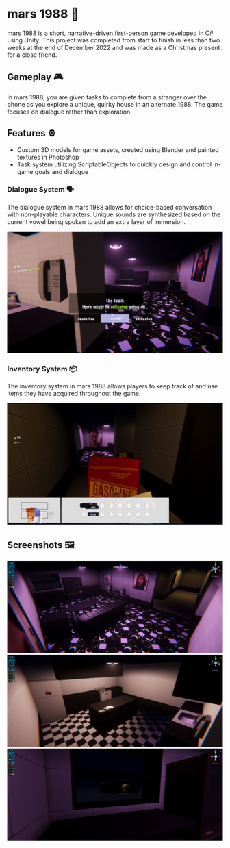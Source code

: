 # mars 1988 🌌

mars 1988 is a short, narrative-driven first-person game developed in C# using Unity. This project was completed from start to finish in less than two weeks at the end of December 2022 and was made as a Christmas present for a close friend.

## Gameplay 🎮

In mars 1988, you are given tasks to complete from a stranger over the phone as you explore a unique, quirky house in an alternate 1988. The game focuses on dialogue rather than exploration.

## Features ⚙️

- Custom 3D models for game assets, created using Blender and painted textures in Photoshop
- Task system utilizing ScriptableObjects to quickly design and control in-game goals and dialogue

### Dialogue System 🗣

The dialogue system in mars 1988 allows for choice-based conversation with non-playable characters. Unique sounds are synthesized based on the current vowel being spoken to add an extra layer of immersion.

![Image of dialogue system](https://raw.githubusercontent.com/gothmommysim/mars1988/main/gitmedia/marsdialoguescreenshot.png)

### Inventory System 📦

The inventory system in mars 1988 allows players to keep track of and use items they have acquired throughout the game.

![Image of inventory system](https://raw.githubusercontent.com/gothmommysim/mars1988/main/gitmedia/marsinventoryscreenshot.png)

## Screenshots 🖼

![Image of in-game area](https://raw.githubusercontent.com/gothmommysim/mars1988/main/gitmedia/marslivingroom.png)
![Image of in-game area](https://raw.githubusercontent.com/gothmommysim/mars1988/main/gitmedia/marskitchen.png)
![Image of in-game area](https://raw.githubusercontent.com/gothmommysim/mars1988/main/gitmedia/marsevrin.png)


